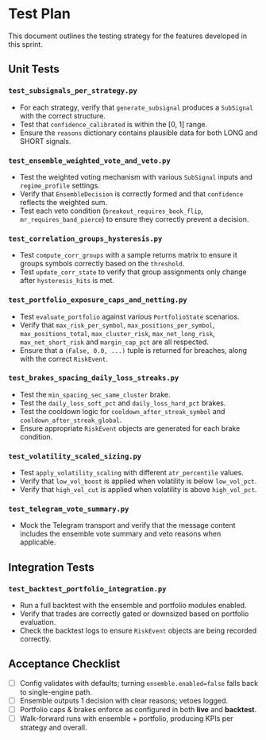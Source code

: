 # Test Plan

This document outlines the testing strategy for the features developed in this sprint.

## Unit Tests

### `test_subsignals_per_strategy.py`
- For each strategy, verify that `generate_subsignal` produces a `SubSignal` with the correct structure.
- Test that `confidence_calibrated` is within the [0, 1] range.
- Ensure the `reasons` dictionary contains plausible data for both LONG and SHORT signals.

### `test_ensemble_weighted_vote_and_veto.py`
- Test the weighted voting mechanism with various `SubSignal` inputs and `regime_profile` settings.
- Verify that `EnsembleDecision` is correctly formed and that `confidence` reflects the weighted sum.
- Test each veto condition (`breakout_requires_book_flip`, `mr_requires_band_pierce`) to ensure they correctly prevent a decision.

### `test_correlation_groups_hysteresis.py`
- Test `compute_corr_groups` with a sample returns matrix to ensure it groups symbols correctly based on the `threshold`.
- Test `update_corr_state` to verify that group assignments only change after `hysteresis_hits` is met.

### `test_portfolio_exposure_caps_and_netting.py`
- Test `evaluate_portfolio` against various `PortfolioState` scenarios.
- Verify that `max_risk_per_symbol`, `max_positions_per_symbol`, `max_positions_total`, `max_cluster_risk`, `max_net_long_risk`, `max_net_short_risk` and `margin_cap_pct` are all respected.
- Ensure that a `(False, 0.0, ...)` tuple is returned for breaches, along with the correct `RiskEvent`.

### `test_brakes_spacing_daily_loss_streaks.py`
- Test the `min_spacing_sec_same_cluster` brake.
- Test the `daily_loss_soft_pct` and `daily_loss_hard_pct` brakes.
- Test the cooldown logic for `cooldown_after_streak_symbol` and `cooldown_after_streak_global`.
- Ensure appropriate `RiskEvent` objects are generated for each brake condition.

### `test_volatility_scaled_sizing.py`
- Test `apply_volatility_scaling` with different `atr_percentile` values.
- Verify that `low_vol_boost` is applied when volatility is below `low_vol_pct`.
- Verify that `high_vol_cut` is applied when volatility is above `high_vol_pct`.

### `test_telegram_vote_summary.py`
- Mock the Telegram transport and verify that the message content includes the ensemble vote summary and veto reasons when applicable.

## Integration Tests

### `test_backtest_portfolio_integration.py`
- Run a full backtest with the ensemble and portfolio modules enabled.
- Verify that trades are correctly gated or downsized based on portfolio evaluation.
- Check the backtest logs to ensure `RiskEvent` objects are being recorded correctly.

## Acceptance Checklist
- [ ] Config validates with defaults; turning `ensemble.enabled=false` falls back to single-engine path.
- [ ] Ensemble outputs 1 decision with clear reasons; vetoes logged.
- [ ] Portfolio caps & brakes enforce as configured in both **live** and **backtest**.
- [ ] Walk-forward runs with ensemble + portfolio, producing KPIs per strategy and overall.